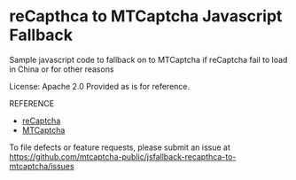 # reCapthca to MTCaptcha Javascript Fallback 
Sample javascript code to fallback on to MTCaptcha if reCaptcha fail to load in China or for other reasons


License: Apache 2.0
Provided as is for reference.


REFERENCE
- [reCaptcha](https://www.google.com/recaptcha/) 
- [MTCaptcha](https://www.mtcaptcha.com/)

To file defects or feature requests, please submit an issue at <br >
https://github.com/mtcaptcha-public/jsfallback-recapthca-to-mtcaptcha/issues <br >
